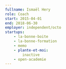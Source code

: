 ```yaml
---
fullname: Ismaël Hery
role: Coach
start: 2015-04-01
end: 2018-06-30
employer: independent/octo
startups:
    - la-bonne-boite
    - la-bonne-formation
    - memo
    - plante-et-moi:
        inactive
    - open-academie
---
```

